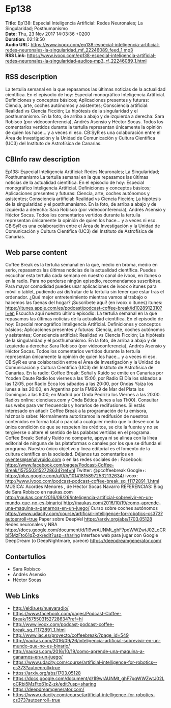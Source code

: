 # Ep138  
**Title:** Ep138: Especial Inteligencia Artificial: Redes Neuronales; La Singularidad; Posthumanismo  
**Date:** Thu, 23 Nov 2017 14:03:36 +0200  
**Duration:** 02:18:50  
**Audio URL:** https://www.ivoox.com/ep138-especial-inteligencia-artificial-redes-neuronales-la-singularidad_mf_22246089_feed_1.mp3  
**RSS Link:** https://www.ivoox.com/ep138-especial-inteligencia-artificial-redes-neuronales-la-singularidad-audios-mp3_rf_22246089_1.html  

## RSS description
La tertulia semanal en la que repasamos las últimas noticias de la actualidad científica. En el episodio de hoy: Especial monográfico Inteligencia Artificial. Definiciones y conceptos básicos; Aplicaciones presentes y futuras: Ciencia, arte, coches autónomos y asistentes; Consciencia artificial: Realidad vs Ciencia Ficción; La hipótesis de la singularidad y el posthumanismo. En la foto, de arriba a abajo y de izquierda a derecha: Sara Robisco (por videoconferencia), Andrés Asensio y Héctor Socas. Todos los comentarios vertidos durante la tertulia representan únicamente la opinión de quien los hace… y a veces ni eso. CB:SyR es una colaboración entre el Área de Investigación y la Unidad de Comunicación y Cultura Científica (UC3) del Instituto de Astrofísica de Canarias.

## CBInfo raw description
Ep138: Especial Inteligencia Artificial: Redes Neuronales; La Singularidad; Posthumanismo
La tertulia semanal en la que repasamos las últimas noticias de la actualidad científica. En el episodio de hoy: Especial monográfico Inteligencia Artificial. Definiciones y conceptos básicos; Aplicaciones presentes y futuras: Ciencia, arte, coches autónomos y asistentes; Consciencia artificial: Realidad vs Ciencia Ficción; La hipótesis de la singularidad y el posthumanismo. En la foto, de arriba a abajo y de izquierda a derecha: Sara Robisco (por videoconferencia), Andrés Asensio y Héctor Socas. Todos los comentarios vertidos durante la tertulia representan únicamente la opinión de quien los hace… y a veces ni eso. CB:SyR es una colaboración entre el Área de Investigación y la Unidad de Comunicación y Cultura Científica (UC3) del Instituto de Astrofísica de Canarias.


## Web parse content
Coffee Break es la tertulia semanal en la que, medio en broma, medio en serio, repasamos las últimas noticias de la actualidad científica. Puedes escuchar esta tertulia cada semana en nuestro canal de ivoox, en itunes o en la radio. Para no perderse ningún episodio, recomendamos suscribirse. Para mayor comodidad puedes usar aplicaciones de ivoox o itunes para móvil o tablet, pudiendo así disfrutar de la tertulia sin tener que estar tras el ordenador. ¿Qué mejor entretenimiento mientras vamos al trabajo o hacemos las faenas del hogar? ¡Suscríbete aquí! (en ivoox o itunes) itunes: https://itunes.apple.com/es/podcast/podcast-coffee-break/id1028912310?l=en Escucha aquí nuestro último episodio: La tertulia semanal en la que repasamos las últimas noticias de la actualidad científica. En el episodio de hoy: Especial monográfico Inteligencia Artificial. Definiciones y conceptos básicos; Aplicaciones presentes y futuras: Ciencia, arte, coches autónomos y asistentes; Consciencia artificial: Realidad vs Ciencia Ficción; La hipótesis de la singularidad y el posthumanismo. En la foto, de arriba a abajo y de izquierda a derecha: Sara Robisco (por videoconferencia), Andrés Asensio y Héctor Socas. Todos los comentarios vertidos durante la tertulia representan únicamente la opinión de quien los hace… y a veces ni eso. CB:SyR es una colaboración entre el Área de Investigación y la Unidad de Comunicación y Cultura Científica (UC3) del Instituto de Astrofísica de Canarias. En la radio: Coffee Break: Señal y Ruido se emite en Canarias por Ycoden Daute Radio los viernes a las 15:00, por Radio El Día los sábados a las 12:05, por Radio Ecca los sábados a las 20:00, por Ondas Yaiza los lunes a las 20:00; en Argentina por la FM99.9 de Mar del Plata los Domingos a las 9:00; en Madrid por Onda Pedriza los Viernes a las 20:00. Radios online: cienciaes.com y Onda Bética (lunes a las 11:00). Consultar sus webs para ver frecuencias y horarios de redifusiones. Si estás interesado en añadir Coffee Break a la programación de tu emisora, háznoslo saber. Normalmente autorizamos la redifusión de nuestros contenidos en forma total o parcial a cualquier medio que lo desee con la única condición de que se respeten los créditos, se cite la fuente y no se tergiverse o altere el sentido de las palabras vertidas en el programa. Coffee Break: Señal y Ruido no comparte, apoya ni se alinea con la línea editorial de ninguna de las plataformas o canales por los que se difunda el programa. Nuestro único objetivo y línea editorial es el fomento de la cultura científica en la sociedad. Déjanos tus comentarios en oyentes@señalyruido.com o en las redes sociales de : Facebook: https://www.facebook.com/pages/Podcast-Coffee-Break/1575503152728634?ref=hl Twitter: @pcoffeebreak Google+: https://plus.google.com/u/0/b/101418158972532132634/ ivoox: http://www.ivoox.com/podcast-podcast-coffee-break_sq_f1172891_1.html MÚSICA: Acordes Menores , de Héctor Socas Navarro REFERENCIAS: Blog de Sara Robisco en naukas.com http://naukas.com/2016/09/26/inteligencia-artificial-sobrevivir-en-un-mundo-que-no-es-binario/ http://naukas.com/2016/10/19/como-aprende-una-maquina-a-ganarnos-en-un-juego/ Curso sobre coches autónomos https://www.udacity.com/course/artificial-intelligence-for-robotics–cs373?autoenroll=true Paper sobre DeepVel https://arxiv.org/abs/1703.05128 Redes neuronales y NBA https://docs.google.com/document/d/1I9wrAUNMt_ghF7pqWWZwtJ02LoCRbi5MzFto61qZ-zk/edit?usp=sharing Interface web para jugar con Google DeepDream (o DeepNightmare, parece) https://deepdreamgenerator.com/

## Contertulios
- Sara Robisco
- Andrés Asensio
- Héctor Socas
## Web Links
- http://eldia.es/nuevaradio/
- https://www.facebook.com/pages/Podcast-Coffee-Break/1575503152728634?ref=hl
- http://www.ivoox.com/podcast-podcast-coffee-break_sq_f1172891_1.html
- http://www.iac.es/proyecto/coffeebreak/?page_id=549
- http://naukas.com/2016/09/26/inteligencia-artificial-sobrevivir-en-un-mundo-que-no-es-binario/
- http://naukas.com/2016/10/19/como-aprende-una-maquina-a-ganarnos-en-un-juego/
- https://www.udacity.com/course/artificial-intelligence-for-robotics--cs373?autoenroll=true
- https://arxiv.org/abs/1703.05128
- https://docs.google.com/document/d/1I9wrAUNMt_ghF7pqWWZwtJ02LoCRbi5MzFto61qZ-zk/edit?usp=sharing
- https://deepdreamgenerator.com/
- https://www.udacity.com/course/artificial-intelligence-for-robotics–cs373?autoenroll=true